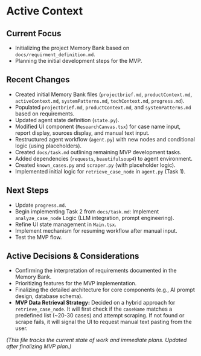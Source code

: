 # Active Context

## Current Focus

*   Initializing the project Memory Bank based on `docs/requirment_definition.md`.
*   Planning the initial development steps for the MVP.

## Recent Changes

*   Created initial Memory Bank files (`projectbrief.md`, `productContext.md`, `activeContext.md`, `systemPatterns.md`, `techContext.md`, `progress.md`).
*   Populated `projectbrief.md`, `productContext.md`, and `systemPatterns.md` based on requirements.
*   Updated agent state definition (`state.py`).
*   Modified UI component (`ResearchCanvas.tsx`) for case name input, report display, sources display, and manual text input.
*   Restructured agent workflow (`agent.py`) with new nodes and conditional logic (using placeholders).
*   Created `docs/task.md` outlining remaining MVP development tasks.
*   Added dependencies (`requests`, `beautifulsoup4`) to agent environment.
*   Created `known_cases.py` and `scraper.py` (with placeholder logic).
*   Implemented initial logic for `retrieve_case_node` in `agent.py` (Task 1).

## Next Steps

*   Update `progress.md`.
*   Begin implementing Task 2 from `docs/task.md`: Implement `analyze_case_node` Logic (LLM integration, prompt engineering).
*   Refine UI state management in `Main.tsx`.
*   Implement mechanism for resuming workflow after manual input.
*   Test the MVP flow.

## Active Decisions & Considerations

*   Confirming the interpretation of requirements documented in the Memory Bank.
*   Prioritizing features for the MVP implementation.
*   Finalizing the detailed architecture for core components (e.g., AI prompt design, database schema).
*   **MVP Data Retrieval Strategy:** Decided on a hybrid approach for `retrieve_case_node`. It will first check if the `caseName` matches a predefined list (~20-30 cases) and attempt scraping. If not found or scrape fails, it will signal the UI to request manual text pasting from the user.

*(This file tracks the current state of work and immediate plans. Updated after finalizing MVP plan.)*
